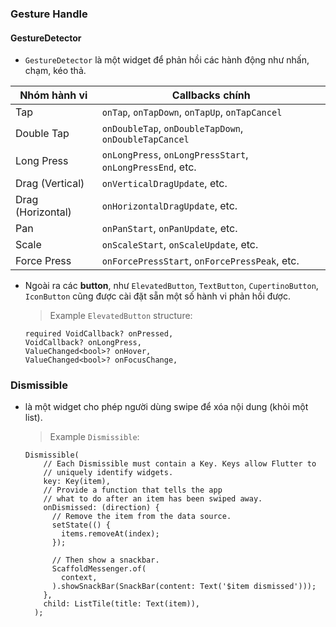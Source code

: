 ### Gesture Handle

#### GestureDetector

- `GestureDetector` là một widget để phản hồi các hành động như nhấn, chạm, kéo thả.

| Nhóm hành vi      | Callbacks chính                                           |
| ----------------- | --------------------------------------------------------- |
| Tap               | `onTap`, `onTapDown`, `onTapUp`, `onTapCancel`            |
| Double Tap        | `onDoubleTap`, `onDoubleTapDown`, `onDoubleTapCancel`     |
| Long Press        | `onLongPress`, `onLongPressStart`, `onLongPressEnd`, etc. |
| Drag (Vertical)   | `onVerticalDragUpdate`, etc.                              |
| Drag (Horizontal) | `onHorizontalDragUpdate`, etc.                            |
| Pan               | `onPanStart`, `onPanUpdate`, etc.                         |
| Scale             | `onScaleStart`, `onScaleUpdate`, etc.                     |
| Force Press       | `onForcePressStart`, `onForcePressPeak`, etc.             |

- Ngoài ra các **button**, như `ElevatedButton`, `TextButton`, `CupertinoButton`, `IconButton` cũng được cài đặt sẵn một số hành vi phản hồi được.

  > Example `ElevatedButton` structure:

  ```
  required VoidCallback? onPressed,
  VoidCallback? onLongPress,
  ValueChanged<bool>? onHover,
  ValueChanged<bool>? onFocusChange,
  ```

### Dismissible

- là một widget cho phép người dùng swipe để xóa nội dung (khỏi một list).

  > Example `Dismissible`:

  ```
  Dismissible(
      // Each Dismissible must contain a Key. Keys allow Flutter to
      // uniquely identify widgets.
      key: Key(item),
      // Provide a function that tells the app
      // what to do after an item has been swiped away.
      onDismissed: (direction) {
        // Remove the item from the data source.
        setState(() {
          items.removeAt(index);
        });

        // Then show a snackbar.
        ScaffoldMessenger.of(
          context,
        ).showSnackBar(SnackBar(content: Text('$item dismissed')));
      },
      child: ListTile(title: Text(item)),
    );
  ```

